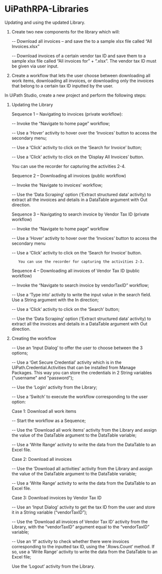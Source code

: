 # UiPathRPA-Libraries
Updating and using the updated Library.

1. Create two new components for the library which will:

   -- Download all invoices – and save the to a sample xlsx file called “All Invoices.xlsx”
    
   -- Download invoices of a certain vendor tax ID and save them to a sample xlsx file 
      called “All invoices for” + <vendorTaxID> “.xlsx”. 
      The vendor tax ID must be given via user input.

2. Create a workflow that lets the user choose between downloading all work items, downloading all invoices, 
   or downloading only the invoices that belong to a certain tax ID inputted by the user.
   
In UiPath Studio, create a new project and perform the following steps:

1. Updating the Library

    Sequence 1 – Navigating to invoices (private workflow):
    
      --  Invoke the “Navigate to home page” workflow;
      
      --  Use a ‘Hover’ activity to hover over the ‘Invoices’ button to access the secondary menu;
      
      --  Use a ‘Click’ activity to click on the ‘Search for Invoice’ button;
      
      --  Use a ‘Click’ activity to click on the ‘Display All Invoices’ button.

    You can use the recorder for capturing the activities 2-4.

    Sequence 2 – Downloading all invoices (public workflow)
    
      --  Invoke the ‘Navigate to invoices’ workflow;
      
      --  Use the ‘Data Scraping’ option (‘Extract structured data’ activity) to extract all the invoices 
          and details in a DataTable argument with Out direction.
      
    Sequence 3 – Navigating to search invoice by Vendor Tax ID (private workflow)
    
      --  Invoke the “Navigate to home page” workflow
      
      --  Use a ‘Hover’ activity to hover over the ‘Invoices’ button to access the secondary menu
      
      --  Use a ‘Click’ activity to click on the ‘Search for Invoice’ button.

          You can use the recorder for capturing the activities 2-3.

    Sequence 4 – Downloading all invoices of Vendor Tax ID (public workflow)
    
      --  Invoke the “Navigate to search invoice by vendorTaxID” workflow;
      
      --  Use a ‘Type into’ activity to write the input value in the search field. Use a String argument with the In direction;
      
      --  Use a ‘Click’ activity to click on the ‘Search’ button;
      
      --  Use the ‘Data Scraping’ option (‘Extract structured data’ activity) to extract all the invoices and details in a 
          DataTable argument with Out direction.

 

2. Creating the workflow

   -- Use an ‘Input Dialog’ to offer the user to choose between the 3 options;
    
   -- Use a ‘Get Secure Credential’ activity which is in the UiPath.Credential.Activities that can be installed from Manage Packages. 
      This way you can store the credentials in 2 String variables ("username" and "password");
      
   -- Use the ‘Login’ activity from the Library;
   
   -- Use a ‘Switch’ to execute the workflow corresponding to the user option:
   
    Case 1: Download all work items
    
      --  Start the workflow as a Sequence;
      
      --  Use the ‘Download all work items’ activity from the Library and assign the value of the DataTable argument to the DataTable variable;
      
      --  Use a ‘Write Range’ activity to write the data from the DataTable to an Excel file.
      
    Case 2: Download all invoices
    
      --  Use the ‘Download all activities’ activity from the Library and assign the value of the DataTable argument to the DataTable variable;
      
      --  Use a ‘Write Range’ activity to write the data from the DataTable to an Excel file.
      
    Case 3: Download invoices by Vendor Tax ID
    
      --  Use an ‘Input Dialog’ activity to get the tax ID from the user and store it in a String variable (“vendorTaxID”);
      
      --  Use the ‘Download all invoices of Vendor Tax ID’ activity from the Library, with the “vendorTaxID” argument equal to the “vendorTaxID” variable;
      
      --  Use an ‘If’ activity to check whether there were invoices corresponding to the inputted tax ID, using the ‘.Rows.Count’ method. 
          If so, use a ‘Write Range’ activity to write the data from the DataTable to an Excel file;
    
    Use the ‘Logout’ activity from the Library.
  
